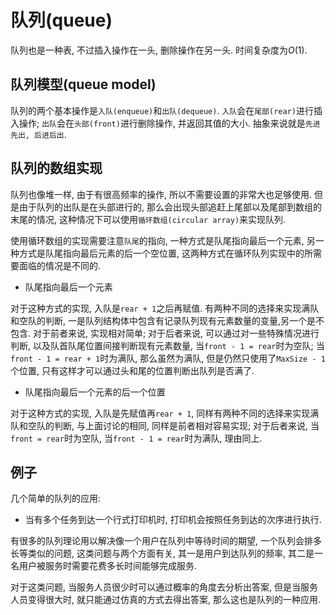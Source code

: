 # 队列(queue)

队列也是一种表, 不过插入操作在一头, 删除操作在另一头.
时间复杂度为$O(1)$.

## 队列模型(queue model)

队列的两个基本操作是`入队(enqueue)`和`出队(dequeue)`. 
`入队`会在`尾部(rear)`进行插入操作;
`出队`会在`头部(front)`进行删除操作, 并返回其值的大小.
抽象来说就是`先进先出, 后进后出`.

## 队列的数组实现

队列也像堆一样, 由于有很高频率的操作, 所以不需要设置的非常大也足够使用.
但是由于队列的出队是在头部进行的, 那么会出现头部追赶上尾部以及尾部到数组的末尾的情况,
这种情况下可以使用`循环数组(circular array)`来实现队列.

使用循环数组的实现需要注意`队尾`的指向, 一种方式是队尾指向最后一个元素, 
另一种方式是队尾指向最后元素的后一个空位置,
这两种方式在循环队列实现中的所需要面临的情况是不同的.

- 队尾指向最后一个元素

对于这种方式的实现, 入队是`rear + 1`之后再赋值. 
有两种不同的选择来实现满队和空队的判断, 一是队列结构体中包含有记录队列现有元素数量的变量,另一个是不包含.
对于前者来说, 实现相对简单;
对于后者来说, 可以通过对一些特殊情况进行判断, 以及队首队尾位置间接判断现有元素数量,
当`front - 1 = rear`时为空队; 当`front - 1 = rear + 1`时为满队, 
那么虽然为满队, 但是仍然只使用了`MaxSize - 1`个位置, 只有这样才可以通过头和尾的位置判断出队列是否满了.

- 队尾指向最后一个元素的后一个位置

对于这种方式的实现, 入队是先赋值再`rear + 1`,
同样有两种不同的选择来实现满队和空队的判断, 与上面讨论的相同,
同样是前者相对容易实现;
对于后者来说, 当`front = rear`时为空队, 当`front - 1 = rear`时为满队, 理由同上.

## 例子

几个简单的队列的应用:

- 当有多个任务到达一个行式打印机时, 打印机会按照任务到达的次序进行执行.

有很多的队列理论用以解决像一个用户在队列中等待时间的期望, 
一个队列会排多长等类似的问题, 
这类问题与两个方面有关, 其一是用户到达队列的频率, 
其二是一名用户被服务时需要花费多长时间能够完成服务.

对于这类问题, 当服务人员很少时可以通过概率的角度去分析出答案,
但是当服务人员变得很大时, 就只能通过仿真的方式去得出答案, 那么这也是队列的一种应用.
